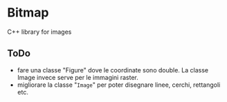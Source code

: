 # Bitmap
C++ library for images

## ToDo
 - fare una classe "Figure" dove le coordinate sono double. La classe Image invece serve per le immagini raster.
 - migliorare la classe "`Image`" per poter disegnare linee, cerchi, rettangoli etc.
 